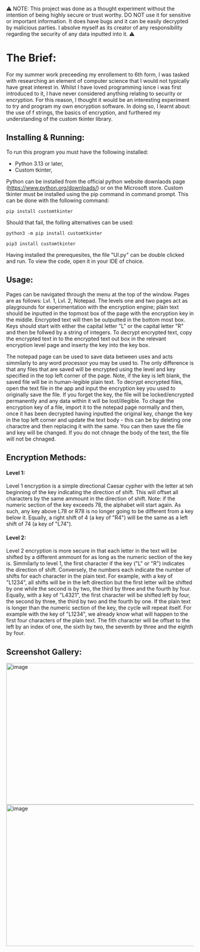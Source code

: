 ⚠️ NOTE: This project was done as a thought experiment without the intention of being highly secure or trust worthy. DO NOT use it for sensitive or important information. It does have bugs and it can be easily decrypted by malicious parties. I absolve myself as its creator of any responsibility regarding the security of any data inputted into it. ⚠️

# The Brief:
For my summer work preceeding my enrollement to 6th form, I was tasked with researching an element of computer science that I would not typically have great interest in. Whilst I have loved programming isnce i was first introduced to it, I have never considered anything relating to security or encryption. For this reason, I thought it would be an interesting experiment to try and program my own encryption software. In doing so, I learnt about: the use of f strings, the basics of encryption, and furthered my understanding of the custom tkinter library.

## Installing & Running:
To run this program you must have the following installed:

- Python 3.13 or later,
- Custom tkinter,

Python can be installed from the official python website downlaods page (https://www.python.org/downloads/) or on the Microsoft store. Custom tkinter must be installed using the pip command in command prompt. This can be done with the following command:

```
pip install customtkinter
```

Should that fail, the folling alternatives can be used:

```
python3 -m pip install customtkinter
```

```
pip3 install customtkinter
```

Having installed the prerequesites, the file "UI.py" can be double clicked and run. To view the code, open it in your IDE of choice.

## Usage:
Pages can be navigated through the menu at the top of the window. Pages are as follows: Lvl. 1, Lvl. 2, Notepad. The levels one and two pages act as playgrounds for experimentation with the encryption engine; plain text should be inputted in the topmost box of the page with the encryption key in the middle. Encrypted text will then be outputted in the bottom most box. Keys should start with either the capital letter "L" or the capital letter "R" and then be follwed by a string of integers. To decrypt encrypted text, copy the encrypted text in to the encrypted text out box in the relevant encryption level page and inserty the key into the key box.

The notepad page can be used to save data between uses and acts simmilarly to any word processor you may be used to. The only difference is that any files that are saved will be encrypted using the level and key specified in the top left corner of the page. Note, if the key is left blank, the saved file will be in human-legible plain text. To decrypt encrypted files, open the text file in the app and input the encryption key you used to originally save the file. If you forget the key, the file will be locked/encrypted permanently and any data within it will be lost/illegible. To chage the encryption key of a file, import it to the notepad page normally and then, once it has been decrypted having inputted the original key, change the key in the top left corner and update the text body - this can be by deleting one charactre and then replacing it with the same. You can then save the file and key will be changed. If you do not chnage the body of the text, the file will not be chnaged.

## Encryption Methods:

#### Level 1:
Level 1 encryption is a simple directional Caesar cypher with the letter at teh beginning of the key indicating the direction of shift. This will offset all characters by the same ammount in the direction of shift. Note: if the numeric section of the key exceeds 78, the alphabet will start again. As such, any key above L78 or R78 is no longer going to be different from a key below it. Equally, a right shift of 4 (a key of "R4") will be the same as a left shift of 74 (a key of "L74").

#### Level 2:
Level 2 encryption is more secure in that each letter in the text will be shifted by a different ammount for as long as the numeric section of the key is. Simmilarly to level 1, the first character if the key ("L" or "R") indicates the direction of shift. Conversely, the numbers each indicate the number of shifts for each character in the plain text. For example, with a key of "L1234", all shifts will be in the left direction but the first letter will be shifted by one while the second is by two, the third by three and the fourth by four. Equally, with a key of "L4321", the first character will be shifted left by four, the second by three, the third by two and the fourth by one. If the plain text is longer than the numeric section of the key, the cycle will repeat itself. For example with the key of "L1234", we already know what will happen to the first four characters of the plain text. The fith character will be offset to the left by an index of one, the sixth by two, the seventh by three and the eighth by four.

## Screenshot Gallery:

<img width="602" height="380" alt="image" src="https://github.com/user-attachments/assets/cc091b99-26a0-454a-8182-8968a4010a40" />

<img width="602" height="380" alt="image" src="https://github.com/user-attachments/assets/a4546f70-83fb-44ed-8c1f-c07d22770489" />

